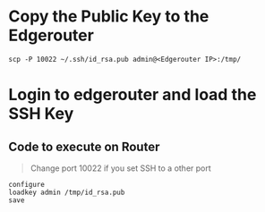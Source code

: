 # Copy the Public Key to the Edgerouter

`scp -P 10022 ~/.ssh/id_rsa.pub admin@<Edgerouter IP>:/tmp/`

# Login to edgerouter and load the SSH Key

## Code to execute on Router

> Change port 10022 if you set SSH to a other port

```
configure
loadkey admin /tmp/id_rsa.pub
save
```